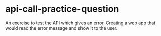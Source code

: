 # api-call-practice-question

An exercise to test the API which gives an error. Creating a web app that would read the error message and show it to the user. 
